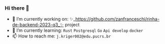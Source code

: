 ### Hi there 👋

- 🔭 I’m currently working on:
  ✨_https://github.com/zanfranceschi/rinha-de-backend-2023-q3_✨ project
- 🌱 I’m currently learning:
  `Rust`
  `Postgresql`
  `Go`
  `Api develop`
  `docker`
- 📫 How to reach me:
  `j.kriger002@edu.pucrs.br`


